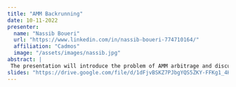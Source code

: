```yaml
---
title: "AMM Backrunning"
date: 10-11-2022
presenter:
  name: "Nassib Boueri"
  url: "https://www.linkedin.com/in/nassib-boueri-774710164/"
  affiliation: "Cadmos"
  image: "/assets/images/nassib.jpg"
abstract: | 
 The presentation will introduce the problem of AMM arbitrage and discuss the architecture of arbitrage bots, focusing on how to implement a back-running algorithm on the Ethereum blockchain (pre-EIP 1559 02/2021).
slides: "https://drive.google.com/file/d/1dFjvBSKZ7PJbgYQS5ZKY-FFKg1_4HWzI/view?usp=share_link"
---
```

